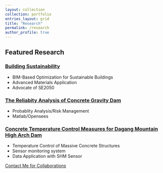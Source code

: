 ```yaml
---
layout: collection
collection: portfolio
entries_layout: grid
title: "Research"
permalink: /research
author_profile: true
---
```


## **Featured Research**

### [Building Sustainability](../files/Building_Sustainability.pdf)

- BIM-Based Optimization for Sustainable Buildings
- Advanced Materials Application
- Advocate of SE2050

### [The Reliabity Analysis of Concrete Gravity Dam](../files/Exhibit-3B-The_Reliabity_Analysis_of_Concrete_Gravity_Dam.pdf)

- Probablity Analysis/Risk Management
- Matlab/Opensees


### [Concrete Temperature Control Measures for Dagang Mountain High Arch Dam](../files/Exhibit-3F-Concrete_Temperature_Control_Measures_for_the_Dagangshan_High_Arch_Dam.pdf)

- Temperature Control of Massive Concrete Structures
- Sensor monitoring system
- Data Application with SHM Sensor

[Contact Me for Collaborations](/contact)
